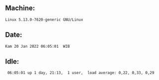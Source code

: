 ## Machine:
```
Linux 5.13.0-7620-generic GNU/Linux
```
## Date:
```
Kam 20 Jan 2022 06:05:01  WIB
```
## Idle:
```
 06:05:01 up 1 day, 21:13,  1 user,  load average: 0,22, 0,33, 0,29
```
